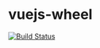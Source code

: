 # vuejs-wheel

[![Build Status](https://www.travis-ci.org/xingxinglail/vuejs-wheel.svg?branch=master)](https://www.travis-ci.org/xingxinglail/vuejs-wheel)
